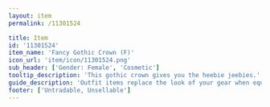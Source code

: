 ```yaml
---
layout: item
permalink: /11301524

title: Item
id: '11301524'
item_name: 'Fancy Gothic Crown (F)'
icon_url: 'item/icon/11301524.png'
sub_header: ['Gender: Female', 'Cosmetic']
tooltip_description: 'This gothic crown gives you the heebie jeebies.'
guide_description: 'Outfit items replace the look of your gear when equipped.'
footer: ['Untradable, Unsellable']
---
```

